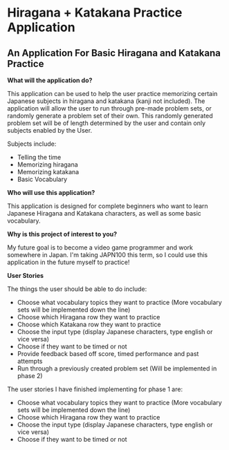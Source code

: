# Hiragana + Katakana Practice Application

## An Application For Basic Hiragana and Katakana Practice

**What will the application do?**

This application can be used to help the user practice memorizing certain Japanese subjects
in hiragana and katakana (kanji not included). 
The application will allow the user to run through pre-made problem sets, or randomly
generate a problem set of their own. This randomly generated problem set will be 
of length determined by the user and contain only subjects enabled by the User. 

Subjects include:
- Telling the time
- Memorizing hiragana 
- Memorizing katakana 
- Basic Vocabulary 

**Who will use this application?**

This application is designed for complete beginners who want to learn Japanese
Hiragana and Katakana characters, as well as some basic vocabulary. 

**Why is this project of interest to you?**

My future goal is to become a video game programmer and work somewhere in Japan.
I'm taking JAPN100 this term, so I could use this application 
in the future myself to practice!


**User Stories**

The things the user should be able to do include:

- Choose what vocabulary topics they want to practice 
(More vocabulary sets will be implemented down the line)
- Choose which Hiragana row they want to practice
- Choose which Katakana row they want to practice 
- Choose the input type (display Japanese characters, type english or vice versa)
- Choose if they want to be timed or not 
- Provide feedback based off score, timed performance and past attempts
- Run through a previously created problem set (Will be implemented in phase 2)

The user stories I have finished implementing for phase 1 are:

- Choose what vocabulary topics they want to practice 
(More vocabulary sets will be implemented down the line)
- Choose which Hiragana row they want to practice
- Choose the input type (display Japanese characters, type english or vice versa)
- Choose if they want to be timed or not 


